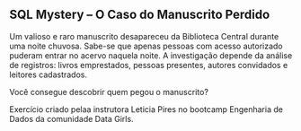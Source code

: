 ## SQL Mystery – O Caso do Manuscrito Perdido

Um valioso e raro manuscrito desapareceu da Biblioteca Central durante uma noite chuvosa. Sabe-se que apenas pessoas com acesso autorizado puderam entrar no acervo naquela noite. A investigação depende da análise de registros: livros emprestados, pessoas presentes, autores convidados e leitores cadastrados.

Você consegue descobrir quem pegou o manuscrito?

Exercício criado pelaa instrutora Leticia Pires no bootcamp Engenharia de Dados da comunidade Data Girls.